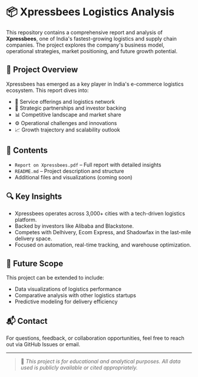 # 📦 Xpressbees Logistics Analysis

This repository contains a comprehensive report and analysis of **Xpressbees**, one of India's fastest-growing logistics and supply chain companies. The project explores the company's business model, operational strategies, market positioning, and future growth potential.

## 🧭 Project Overview

Xpressbees has emerged as a key player in India's e-commerce logistics ecosystem. This report dives into:

- 🚚 Service offerings and logistics network
- 🤝 Strategic partnerships and investor backing
- 📊 Competitive landscape and market share
- ⚙️ Operational challenges and innovations
- 📈 Growth trajectory and scalability outlook

## 📁 Contents

- `Report on Xpressbees.pdf` – Full report with detailed insights
- `README.md` – Project description and structure
- Additional files and visualizations (coming soon)

## 🔍 Key Insights

- Xpressbees operates across 3,000+ cities with a tech-driven logistics platform.
- Backed by investors like Alibaba and Blackstone.
- Competes with Delhivery, Ecom Express, and Shadowfax in the last-mile delivery space.
- Focused on automation, real-time tracking, and warehouse optimization.

## 🚀 Future Scope

This project can be extended to include:

- Data visualizations of logistics performance
- Comparative analysis with other logistics startups
- Predictive modeling for delivery efficiency

## 📬 Contact

For questions, feedback, or collaboration opportunities, feel free to reach out via GitHub Issues or email.

---

> 📘 *This project is for educational and analytical purposes. All data used is publicly available or cited appropriately.*
